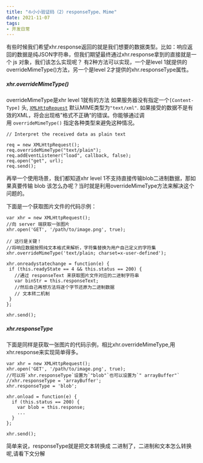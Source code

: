 ```yaml
---
title: "⛵︎小小验证码（2）responseType、Mime"
date: 2021-11-07
tags: 
- 开发日常
---
```




有些时候我们希望xhr.response返回的就是我们想要的数据类型。比如：响应返回的数据是纯JSON字符串，但我们期望最终通过xhr.response拿到的直接就是一个 js 对象，我们该怎么实现呢？
有2种方法可以实现，一个是level 1就提供的overrideMimeType()方法，另一个是level 2才提供的xhr.responseType属性。
##### xhr.overrideMimeType()
overrideMimeType是xhr level 1就有的方法
如果服务器没有指定一个`[Content-Type]` 头, [`XMLHttpRequest`](https://developer.mozilla.org/zh-CN/docs/Web/API/XMLHttpRequest) 默认MIME类型为`"text/xml"`. 如果接受的数据不是有效的XML，将会出现格”格式不正确“的错误。你能够通过调用 `overrideMimeType()` 指定各种类型来避免这种情况。
```
// Interpret the received data as plain text

req = new XMLHttpRequest();
req.overrideMimeType("text/plain");
req.addEventListener("load", callback, false);
req.open("get", url);
req.send();

```


再举一个使用场景，我们都知道xhr level 1不支持直接传输blob二进制数据，那如果真要传输 blob 该怎么办呢？当时就是利用overrideMimeType方法来解决这个问题的。

下面是一个获取图片文件的代码示例：

 ```
var xhr = new XMLHttpRequest();
//向 server 端获取一张图片
xhr.open('GET', '/path/to/image.png', true);

// 这行是关键！
//将响应数据按照纯文本格式来解析，字符集替换为用户自己定义的字符集
xhr.overrideMimeType('text/plain; charset=x-user-defined');

xhr.onreadystatechange = function(e) {
  if (this.readyState == 4 && this.status == 200) {
    //通过 responseText 来获取图片文件对应的二进制字符串
    var binStr = this.responseText;
    //然后自己再想方法将逐个字节还原为二进制数据
    // 文本转二机制
  }
};

xhr.send();
```
##### xhr.responseType
下面是同样是获取一张图片的代码示例，相比xhr.overrideMimeType,用xhr.response来实现简单得多。

```
var xhr = new XMLHttpRequest();
xhr.open('GET', '/path/to/image.png', true);
//可以将`xhr.responseType`设置为`"blob"`也可以设置为`" arrayBuffer"`
//xhr.responseType = 'arrayBuffer';
xhr.responseType = 'blob';

xhr.onload = function(e) {
  if (this.status == 200) {
    var blob = this.response;
    ...
  }
};

xhr.send();
```
简单来说，responseType就是把文本转换成 二进制了，二进制和文本怎么转换呢,请看下文分解
